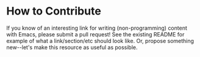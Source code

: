 # How to Contribute

If you know of an interesting link for writing (non-programming) content with Emacs, please submit a pull request! See the existing README for example of what a link/section/etc should look like. Or, propose something new--let's make this resource as useful as possible. 
